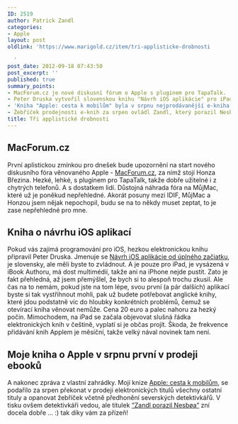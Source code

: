 ```yaml
---
ID: 2519
author: Patrick Zandl
categories:
- Apple
layout: post
oldlink: 'https://www.marigold.cz/item/tri-applisticke-drobnosti

  '
post_date: 2012-09-18 07:43:50
post_excerpt: ''
published: true
summary_points:
- MacForum.cz je nové diskusní fórum o Apple s pluginem pro TapaTalk.
- Peter Druska vytvořil slovenskou knihu "Návrh iOS aplikácie" pro iPad za 20 euro.
- 'Kniha "Apple: cesta k mobilům" byla v srpnu nejprodávanější e-kniha.'
- Žebříček prodejnosti e-knih za srpen ovládl Zandl, který porazil Nesboa.
title: Tři applistické drobnosti
---
```


<h2> MacForum.cz</h2>

<p>První aplistickou zmínkou pro dnešek bude upozornění na start nového diskusního fóra věnovaného Apple - <a href="http://www.macforum.cz" target="_self" title="">MacForum.cz</a>, za nímž stojí Honza Březina. Hezké, lehké, s pluginem pro TapaTalk, takže dobře užitelné i z chytrých telefonů. A s dostatkem lidí. Důstojná náhrada fóra na MůjMac, které už je poněkud nepřehledné. Akorát posuny mezi IDIF, MůjMac a Honzou jsem  nějak nepochopil, budu se na to někdy muset zeptat, to je zase nepřehledné pro mne.</p>


<h2>Kniha o návrhu iOS aplikací</h2>

<p>Pokud vás zajímá programování pro iOS, hezkou elektronickou knihu připravil Peter Druska. Jmenuje se <a href="http://itunes.apple.com/sk/book/navrh-ios-aplikacie-od-uplneho/id551958666?mt=11" target="_self" title="">Návrh iOS aplikácie od úplného začiatku</a>, je slovensky, ale měli byste to zvládnout. A je pouze pro iPad, je vysázená v iBook Authoru, má dost multimédií, takže ani na iPhone nejde pustit. Zato je fakt přehledná, až jsem přemýšlel, že bych si to alespoň trochu zkusil. Ale čas na to nemám, pokud jste na tom lépe, svou první (a pár dalších) aplikací byste si tak vystřihnout mohli, pak už budete potřebovat anglické knihy, které jdou podstatně víc do hloubky konkrétních problémů, čemuž se otevírací kniha věnovat nemůže. Cena 20 euro a palec nahoru za hezký počin. Mimochodem, na iPad se začala objevovat slušná řádka elektronických knih v češtině, vyplatí si je občas projít. Škoda, že frekvence přidávání knih Applem je měsíční, takže velký nával novinek tam není. </p>


<h2> Moje kniha o Apple v srpnu první v prodeji ebooků</h2>

<p>A nakonec zpráva z vlastní zahrádky. Mojí knize <a href="http://www.zandl.cz/knihy/apple-cesta-k-mobilum/" target="_self" title="">Apple: cesta k mobilům</a>, se podařilo za srpen překonat v prodeji elektronických titulů všechny ostatní tituly a opanovat žebříček včetně předhonění severských detektivkářů. V tisku ovšem detektivkáři vedou, ale titulek <a href="http://www.lupa.cz/zpravicky/zebricek-nejprodavanejsich-e-knih-za-srpen-zandl-porazil-nesboa/" target="_self" title="">“Zandl porazil Nesbøa”</a> zní docela dobře … :) tak díky vám za přízeň!</p>


<p>&nbsp;</p>